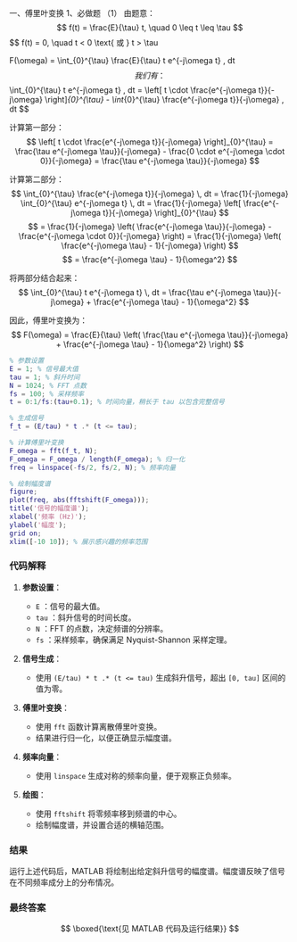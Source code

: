 一、傅里叶变换
1、必做题
（1）
由题意：
  $$
  f(t) = \frac{E}{\tau} t, \quad 0 \leq t \leq \tau
  $$
$$
  f(t) = 0, \quad t < 0 \text{ 或 } t > \tau
  
F(\omega) = \int_{0}^{\tau} \frac{E}{\tau} t e^{-j\omega t} \, dt
$$
我们有：
$$
\int_{0}^{\tau} t e^{-j\omega t} \, dt = \left[ t \cdot \frac{e^{-j\omega t}}{-j\omega} \right]_{0}^{\tau} - \int_{0}^{\tau} \frac{e^{-j\omega t}}{-j\omega} \, dt
$$

计算第一部分：
$$
\left[ t \cdot \frac{e^{-j\omega t}}{-j\omega} \right]_{0}^{\tau} = \frac{\tau e^{-j\omega \tau}}{-j\omega} - \frac{0 \cdot e^{-j\omega \cdot 0}}{-j\omega} = \frac{\tau e^{-j\omega \tau}}{-j\omega}
$$

计算第二部分：
$$
\int_{0}^{\tau} \frac{e^{-j\omega t}}{-j\omega} \, dt = \frac{1}{-j\omega} \int_{0}^{\tau} e^{-j\omega t} \, dt = \frac{1}{-j\omega} \left[ \frac{e^{-j\omega t}}{-j\omega} \right]_{0}^{\tau}
$$
$$
= \frac{1}{-j\omega} \left( \frac{e^{-j\omega \tau}}{-j\omega} - \frac{e^{-j\omega \cdot 0}}{-j\omega} \right) = \frac{1}{-j\omega} \left( \frac{e^{-j\omega \tau} - 1}{-j\omega} \right)
$$
$$
= \frac{e^{-j\omega \tau} - 1}{\omega^2}
$$

将两部分结合起来：
$$
\int_{0}^{\tau} t e^{-j\omega t} \, dt = \frac{\tau e^{-j\omega \tau}}{-j\omega} + \frac{e^{-j\omega \tau} - 1}{\omega^2}
$$

因此，傅里叶变换为：
$$
F(\omega) = \frac{E}{\tau} \left( \frac{\tau e^{-j\omega \tau}}{-j\omega} + \frac{e^{-j\omega \tau} - 1}{\omega^2} \right)
$$

```matlab
% 参数设置
E = 1; % 信号最大值
tau = 1; % 斜升时间
N = 1024; % FFT 点数
fs = 100; % 采样频率
t = 0:1/fs:(tau+0.1); % 时间向量，稍长于 tau 以包含完整信号

% 生成信号
f_t = (E/tau) * t .* (t <= tau);

% 计算傅里叶变换
F_omega = fft(f_t, N);
F_omega = F_omega / length(F_omega); % 归一化
freq = linspace(-fs/2, fs/2, N); % 频率向量

% 绘制幅度谱
figure;
plot(freq, abs(fftshift(F_omega)));
title('信号的幅度谱');
xlabel('频率 (Hz)');
ylabel('幅度');
grid on;
xlim([-10 10]); % 展示感兴趣的频率范围
```

### 代码解释
1. **参数设置**：
   - `E` ：信号的最大值。
   - `tau` ：斜升信号的时间长度。
   - `N` ：FFT 的点数，决定频谱的分辨率。
   - `fs` ：采样频率，确保满足 Nyquist-Shannon 采样定理。

2. **信号生成**：
   - 使用 `(E/tau) * t .* (t <= tau)` 生成斜升信号，超出 `[0, tau]` 区间的值为零。

3. **傅里叶变换**：
   - 使用 `fft` 函数计算离散傅里叶变换。
   - 结果进行归一化，以便正确显示幅度谱。

4. **频率向量**：
   - 使用 `linspace` 生成对称的频率向量，便于观察正负频率。

5. **绘图**：
   - 使用 `fftshift` 将零频率移到频谱的中心。
   - 绘制幅度谱，并设置合适的横轴范围。

### 结果
运行上述代码后，MATLAB 将绘制出给定斜升信号的幅度谱。幅度谱反映了信号在不同频率成分上的分布情况。

### 最终答案
$$
\boxed{\text{见 MATLAB 代码及运行结果}}
$$